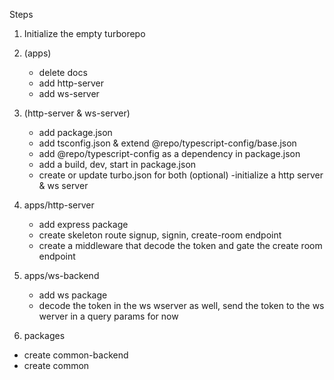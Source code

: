 Steps

1. Initialize the empty turborepo

2. (apps)
    - delete docs
    - add http-server
    - add ws-server

3. (http-server & ws-server) 
    - add package.json
    - add tsconfig.json &  extend @repo/typescript-config/base.json
    - add @repo/typescript-config as a dependency in package.json
    - add a build, dev, start in package.json
    - create or update turbo.json for both (optional)
    -initialize a http server & ws server

4. apps/http-server
    - add express package
    - create skeleton route signup, signin, create-room endpoint
    - create a middleware that decode the token and gate the create room endpoint

5. apps/ws-backend
    - add ws package
    - decode the token in the ws wserver as well, send the token to the ws werver in a query params for now

6. packages
- create common-backend
- create common